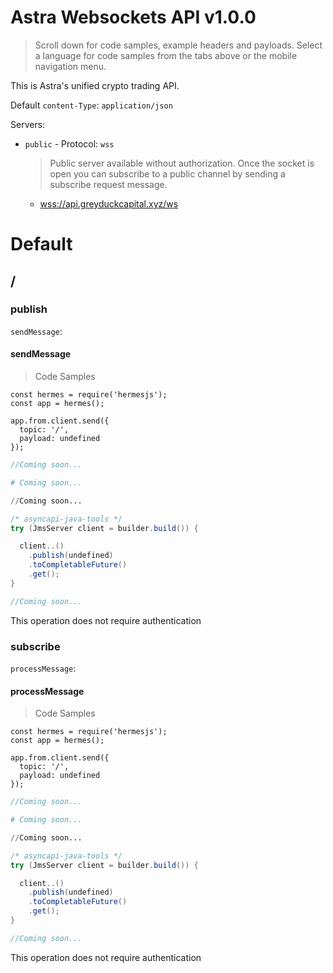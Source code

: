 

# Astra Websockets API v1.0.0

> Scroll down for code samples, example headers and payloads. Select a language for code samples from the tabs above or the mobile navigation menu.

This is Astra's unified crypto trading API.

Default `content-Type`: `application/json`

Servers:

* `public` - Protocol: `wss` 
    >Public server available without authorization.
Once the socket is open you can subscribe to a public channel by sending a subscribe request message.

    * <a href="wss://api.greyduckcapital.xyz/ws">wss://api.greyduckcapital.xyz/ws</a>

# Default

## /

<h3 id="root-publish">publish</h3>

`sendMessage`:

<h4 id="root-publish-sendMessage">sendMessage</h4>

> Code Samples

```javascript--nodejs
const hermes = require('hermesjs');
const app = hermes();

app.from.client.send({
  topic: '/',
  payload: undefined
});

```

```javascript
//Coming soon...

```

```ruby
# Coming soon...

```

```python
//Coming soon...

```

```java
/* asyncapi-java-tools */
try (JmsServer client = builder.build()) {

  client..()
    .publish(undefined)
    .toCompletableFuture()
    .get();
}

```

```go
//Coming soon...

```

<aside class="success">
This operation does not require authentication
</aside>

<h3 id="root-subscribe">subscribe</h3>

`processMessage`:

<h4 id="root-subscribe-processMessage">processMessage</h4>

> Code Samples

```javascript--nodejs
const hermes = require('hermesjs');
const app = hermes();

app.from.client.send({
  topic: '/',
  payload: undefined
});

```

```javascript
//Coming soon...

```

```ruby
# Coming soon...

```

```python
//Coming soon...

```

```java
/* asyncapi-java-tools */
try (JmsServer client = builder.build()) {

  client..()
    .publish(undefined)
    .toCompletableFuture()
    .get();
}

```

```go
//Coming soon...

```

<aside class="success">
This operation does not require authentication
</aside>

